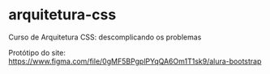# arquitetura-css

Curso de
Arquitetura CSS: descomplicando os problemas

Protótipo do site: <https://www.figma.com/file/0gMF5BPgplPYqQA6Om1T1sk9/alura-bootstrap>
